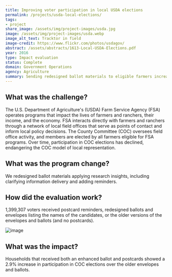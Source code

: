 ```yaml
---
title: Improving voter participation in local USDA elections
permalink: /projects/usda-local-elections/
tags:
- project
share_image: /assets/img/project-images/usda.jpg
image: /assets/img/project-images/usda.webp
image_alt_text: Tracktor in field
image-credit: https://www.flickr.com/photos/usdagov/
abstract: /assets/abstracts/1613-Local-USDA-Elections.pdf
year: 2016
type: Impact evaluation
status: Complete
domain: Government Operations
agency: Agriculture
summary: Sending redesigned ballot materials to eligible farmers increased voter participation by 2.9%
---
```

## What was the challenge?
The U.S. Department of Agriculture's (USDA) Farm Service Agency (FSA) operates programs that impact the lives of farmers and ranchers, their income, and the economy. FSA interacts directly with farmers and ranchers through a network of local field offices that serve as points of contact and inform local policy decisions. The County Committee (COC) oversees field office activity, and members are elected by all farmers eligible for FSA programs. Over time, participation in COC elections has declined, endangering the COC model of local representation.

## What was the program change?
We redesigned ballot materials applying research insights, including clarifying information delivery and adding reminders.

## How did the evaluation work?
1,399,307 voters received postcard reminders, redesigned ballots and envelopes listing the names of the candidates, or the older versions of the envelopes and ballots (and no postcards).

![image]({{site.baseurl}}/assets/img/project-images/1613-graph.webp)

## What was the impact?
Households that received both an enhanced ballot and postcards showed a 2.9% increase in participation in COC elections over the older envelopes and ballots.
